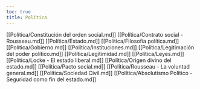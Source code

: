 ```yaml
---
toc: true
title: Política
---
```

[[Política/Constitución del orden social.md]]
[[Política/Contrato social - Rousseau.md]]
[[Política/Estado.md]]
[[Política/Filosofía política.md]]
[[Política/Gobierno.md]]
[[Política/Instituciones.md]]
[[Política/Legitimación del poder político.md]]
[[Política/Legitimidad.md]]
[[Política/Leyes.md]]
[[Política/Locke - El estado liberal.md]]
[[Política/Origen divino del estado.md]]
[[Política/Pacto social.md]]
[[Política/Rousseau - La voluntad general.md]]
[[Política/Sociedad Civil.md]]
[[Política/Absolutismo Político - Seguridad como fin del estado.md]]
